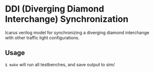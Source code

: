 # DDI (Diverging Diamond Interchange) Synchronization
Icarus verilog model for synchronizing a diverging diamond interchange with other traffic light configurations.

## Usage
`$ make` will run all testbenches, and save output to sim/
